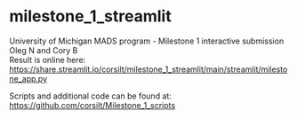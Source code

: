 # milestone_1_streamlit
University of Michigan MADS program - Milestone 1 interactive submission<br>
Oleg N and Cory B<br>
Result is online here:<br>
https://share.streamlit.io/corsilt/milestone_1_streamlit/main/streamlit/milestone_app.py

Scripts and additional code can be found at:
https://github.com/corsilt/Milestone_1_scripts
